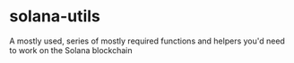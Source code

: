 # solana-utils
A mostly used, series of mostly required functions and helpers you'd need to work on the Solana blockchain
